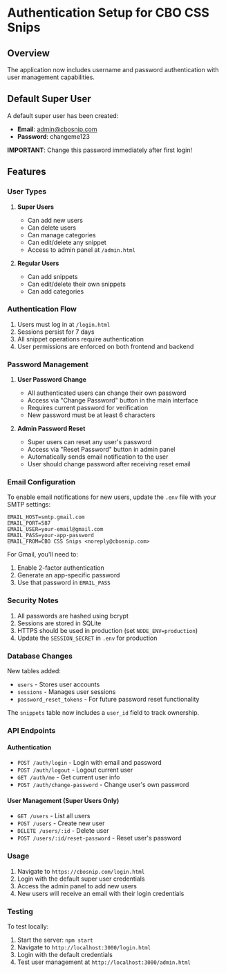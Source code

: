 # Authentication Setup for CBO CSS Snips

## Overview
The application now includes username and password authentication with user management capabilities.

## Default Super User
A default super user has been created:
- **Email**: admin@cbosnip.com
- **Password**: changeme123

**IMPORTANT**: Change this password immediately after first login!

## Features

### User Types
1. **Super Users**
   - Can add new users
   - Can delete users
   - Can manage categories
   - Can edit/delete any snippet
   - Access to admin panel at `/admin.html`

2. **Regular Users**
   - Can add snippets
   - Can edit/delete their own snippets
   - Can add categories

### Authentication Flow
1. Users must log in at `/login.html`
2. Sessions persist for 7 days
3. All snippet operations require authentication
4. User permissions are enforced on both frontend and backend

### Password Management
1. **User Password Change**
   - All authenticated users can change their own password
   - Access via "Change Password" button in the main interface
   - Requires current password for verification
   - New password must be at least 6 characters

2. **Admin Password Reset**
   - Super users can reset any user's password
   - Access via "Reset Password" button in admin panel
   - Automatically sends email notification to the user
   - User should change password after receiving reset email

### Email Configuration
To enable email notifications for new users, update the `.env` file with your SMTP settings:

```env
EMAIL_HOST=smtp.gmail.com
EMAIL_PORT=587
EMAIL_USER=your-email@gmail.com
EMAIL_PASS=your-app-password
EMAIL_FROM=CBO CSS Snips <noreply@cbosnip.com>
```

For Gmail, you'll need to:
1. Enable 2-factor authentication
2. Generate an app-specific password
3. Use that password in `EMAIL_PASS`

### Security Notes
1. All passwords are hashed using bcrypt
2. Sessions are stored in SQLite
3. HTTPS should be used in production (set `NODE_ENV=production`)
4. Update the `SESSION_SECRET` in `.env` for production

### Database Changes
New tables added:
- `users` - Stores user accounts
- `sessions` - Manages user sessions
- `password_reset_tokens` - For future password reset functionality

The `snippets` table now includes a `user_id` field to track ownership.

### API Endpoints

#### Authentication
- `POST /auth/login` - Login with email and password
- `POST /auth/logout` - Logout current user
- `GET /auth/me` - Get current user info
- `POST /auth/change-password` - Change user's own password

#### User Management (Super Users Only)
- `GET /users` - List all users
- `POST /users` - Create new user
- `DELETE /users/:id` - Delete user
- `POST /users/:id/reset-password` - Reset user's password

### Usage
1. Navigate to `https://cbosnip.com/login.html`
2. Login with the default super user credentials
3. Access the admin panel to add new users
4. New users will receive an email with their login credentials

### Testing
To test locally:
1. Start the server: `npm start`
2. Navigate to `http://localhost:3000/login.html`
3. Login with the default credentials
4. Test user management at `http://localhost:3000/admin.html`